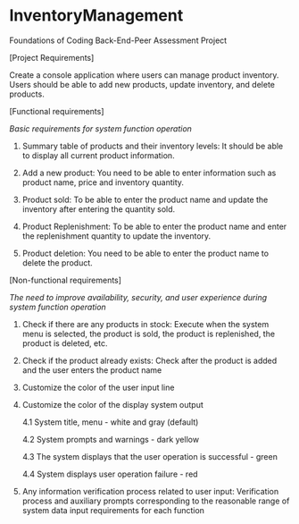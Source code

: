 # InventoryManagement
Foundations of Coding Back-End-Peer Assessment Project

[Project Requirements]

Create a console application where users can manage product inventory. Users should be able to add new products, update inventory, and delete products.

[Functional requirements]

*Basic requirements for system function operation*

1. Summary table of products and their inventory levels: It should be able to display all current product information.

2. Add a new product: You need to be able to enter information such as product name, price and inventory quantity.

3. Product sold: To be able to enter the product name and update the inventory after entering the quantity sold.

4. Product Replenishment: To be able to enter the product name and enter the replenishment quantity to update the inventory.

5. Product deletion: You need to be able to enter the product name to delete the product.

[Non-functional requirements]

*The need to improve availability, security, and user experience during system function operation*

1. Check if there are any products in stock: Execute when the system menu is selected, the product is sold, the product is replenished, the product is deleted, etc.

2. Check if the product already exists: Check after the product is added and the user enters the product name

3. Customize the color of the user input line

4. Customize the color of the display system output

    4.1 System title, menu - white and gray (default)

    4.2 System prompts and warnings - dark yellow

    4.3 The system displays that the user operation is successful - green

    4.4 System displays user operation failure - red

5. Any information verification process related to user input: Verification process and auxiliary prompts corresponding to the reasonable range of system data input requirements for each function